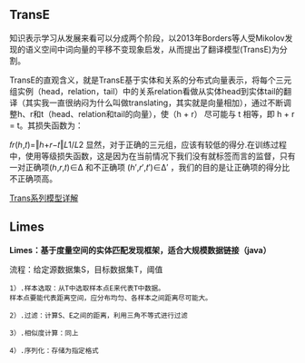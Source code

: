 ## TransE
知识表示学习从发展来看可以分成两个阶段，以2013年Borders等人受Mikolov发现的语义空间中词向量的平移不变现象启发，从而提出了翻译模型(TransE)为分割。

TransE的直观含义，就是TransE基于实体和关系的分布式向量表示，将每个三元组实例（head，relation，tail）中的关系relation看做从实体head到实体tail的翻译（其实我一直很纳闷为什么叫做translating，其实就是向量相加），通过不断调整h、r和t（head、relation和tail的向量），使（h + r） 尽可能与 t 相等，即 h + r = t。其损失函数为：

𝑓𝑟(ℎ,𝑡)=‖ℎ+𝑟−𝑡‖𝐿1/𝐿2
显然，对于正确的三元组，应该有较低的得分.在训练过程中，使用等级损失函数，这是因为在当前情况下我们没有就标签而言的监督，只有一对正确项(ℎ,𝑟,𝑡)∈Δ 和不正确项 (ℎ′,𝑟′,𝑡′)∈Δ′ ，我们的目的是让正确项的得分比不正确项高。

[Trans系列模型详解](http://aiblog.top/2019/07/08/Trans%E7%B3%BB%E5%88%97%E6%A8%A1%E5%9E%8B%E8%AF%A6%E8%A7%A3/)
## Limes
**Limes：基于度量空间的实体匹配发现框架，适合大规模数据链接（java）**

流程：给定源数据集S，目标数据集T，阈值
```
1）.样本选取：从T中选取样本点E来代表T中数据。
样本点要能代表距离空间，应分布均匀、各样本之间距离尽可能大。

2）.过滤：计算S、E之间的距离，利用三角不等式进行过滤

3）.相似度计算：同上

4）.序列化：存储为指定格式
```
